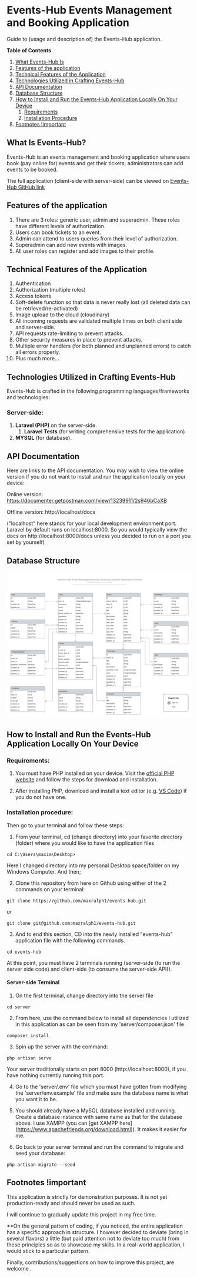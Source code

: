 # Events-Hub Events Management and Booking Application

Guide to (usage and description of) the Events-Hub application.

**Table of Contents**

1. [What Events-Hub Is](#what-is-events-hub)
2. [Features of the application](#features-of-the-application)
3. [Technical Features of the Application](#technical-features-of-the-application)
4. [Technologies Utilized in Crafting Events-Hub](#technologies-utilized-in-crafting-events-hub)
5. [API Documentation](#api-documentation)
6. [Database Structure](#database-structure)
7. [How to Install and Run the Events-Hub Application Locally On Your Device](#how-to-install-and-run-the-events-hub-application-locally-on-your-device)
    1. [Requirements](#requirements)
    2. [Installation Procedure](#installation-procedure)
8. [Footnotes !important](#footnotes-important)

## What Is Events-Hub?

Events-Hub is an events management and booking application where users book (pay online for) events and get their tickets; administrators can add events to be booked.

The full application (client-side with server-side) can be viewed on [Events-Hub GitHub link](https://github.com/maxralph1/events-hub)

## Features of the application

1. There are 3 roles: generic user, admin and superadmin. These roles have different levels of authorization.
2. Users can book tickets to an event.
3. Admin can attend to users queries from their level of authorization.
4. Superadmin can add new events with images.
5. All user roles can register and add images to their profile.

## Technical Features of the Application

1. Authentication
2. Authorization (multiple roles)
3. Access tokens
4. Soft-delete function so that data is never really lost (all deleted data can be retrieved/re-activated)
5. Image upload to the cloud (cloudinary)
6. All incoming requests are validated multiple times on both client side and server-side.
7. API requests rate-limiting to prevent attacks.
8. Other security measures in place to prevent attacks.
9. Multiple error handlers (for both planned and unplanned errors) to catch all errors properly.
10. Plus much more...

## Technologies Utilized in Crafting Events-Hub

Events-Hub is crafted in the following programming languages/frameworks and technologies:

### **Server-side:**

1. **Laravel (PHP)** on the server-side.
    1. **Laravel Tests** (for writing comprehensive tests for the application)
2. **MYSQL** (for database).

## API Documentation

Here are links to the API documentation. You may wish to view the online version if you do not want to install and run the application locally on your device:

Online version: https://documenter.getpostman.com/view/13239911/2s946bCaXB

Offline version: http://localhost/docs

("localhost" here stands for your local development environment port. Laravel by default runs on localhost:8000. So you would typically view the docs on http://localhost:8000/docs unless you decided to run on a port you set by yourself)

## Database Structure

![](./events_hub_database_schema.png)

## How to Install and Run the Events-Hub Application Locally On Your Device

### Requirements:

1. You must have PHP installed on your device. Visit the [official PHP website](https://www.php.net/) and follow the steps for download and installation.

2. After installing PHP, download and install a text editor (e.g. [VS Code](https://code.visualstudio.com/Download)) if you do not have one.

### Installation procedure:

Then go to your terminal and follow these steps:

1. From your terminal, cd (change directory) into your favorite directory (folder) where you would like to have the application files

```
cd C:\Users\maxim\Desktop>
```

Here I changed directory into my personal Desktop space/folder on my Windows Computer. And then;

2. Clone this repository from here on Github using either of the 2 commands on your terminal:

```
git clone https://github.com/maxralph1/events-hub.git
```

or

```
git clone git@github.com:maxralph1/events-hub.git
```

3. And to end this section, CD into the newly installed "events-hub" application file with the following commands.

```
cd events-hub
```

At this point, you must have 2 terminals running (server-side (to run the server side code) and client-side (to consume the server-side API)).

#### Server-side Terminal

1. On the first terminal, change directory into the server file

```
cd server
```

2. From here, use the command below to install all dependencies I utilized in this application as can be seen from my 'server/composer.json' file

```
composer install
```

3. Spin up the server with the command:

```
php artisan serve
```

Your server traditionally starts on port 8000 (http://localhost:8000), if you have nothing currently running this port.

4. Go to the 'server/.env' file which you must have gotten from modifying the 'server/env.example' file and make sure the database name is what you want it to be.

5. You should already have a MySQL database installed and running. Create a database instance with same name as that for the database above. I use XAMPP (you can [get XAMPP here] (https://www.apachefriends.org/download.html)). It makes it easier for me.

6. Go back to your server terminal and run the command to migrate and seed your database:

```
php artisan migrate --seed
```

## Footnotes !important

This application is strictly for demonstration purposes. It is not yet production-ready and should never be used as such.

I will continue to gradually update this project in my free time.

\*\*On the general pattern of coding, if you noticed, the entire application has a specific approach in structure. I however decided to deviate (bring in several flavors) a little (but paid attention not to deviate too much) from these principles so as to showcase my skills.
In a real-world application, I would stick to a particular pattern.

Finally, contributions/suggestions on how to improve this project, are welcome .
